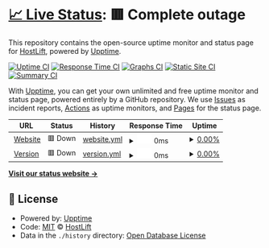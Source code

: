 # [📈 Live Status](https://status.hostlift.lol): <!--live status--> **🟥 Complete outage**

This repository contains the open-source uptime monitor and status page for [HostLift](https://hostlift.lol), powered by [Upptime](https://github.com/upptime/upptime).

[![Uptime CI](https://github.com/hostlift/statuspage/workflows/Uptime%20CI/badge.svg)](https://github.com/hostlift/statuspage/actions?query=workflow%3A%22Uptime+CI%22)
[![Response Time CI](https://github.com/hostlift/statuspage/workflows/Response%20Time%20CI/badge.svg)](https://github.com/hostlift/statuspage/actions?query=workflow%3A%22Response+Time+CI%22)
[![Graphs CI](https://github.com/hostlift/statuspage/workflows/Graphs%20CI/badge.svg)](https://github.com/hostlift/statuspage/actions?query=workflow%3A%22Graphs+CI%22)
[![Static Site CI](https://github.com/hostlift/statuspage/workflows/Static%20Site%20CI/badge.svg)](https://github.com/hostlift/statuspage/actions?query=workflow%3A%22Static+Site+CI%22)
[![Summary CI](https://github.com/hostlift/statuspage/workflows/Summary%20CI/badge.svg)](https://github.com/hostlift/statuspage/actions?query=workflow%3A%22Summary+CI%22)

With [Upptime](https://upptime.js.org), you can get your own unlimited and free uptime monitor and status page, powered entirely by a GitHub repository. We use [Issues](https://github.com/hostlift/statuspage/issues) as incident reports, [Actions](https://github.com/hostlift/statuspage/actions) as uptime monitors, and [Pages](https://status.hostlift.lol) for the status page.

<!--start: status pages-->
<!-- This summary is generated by Upptime (https://github.com/upptime/upptime) -->
<!-- Do not edit this manually, your changes will be overwritten -->
<!-- prettier-ignore -->
| URL | Status | History | Response Time | Uptime |
| --- | ------ | ------- | ------------- | ------ |
| <img alt="" src="https://icons.duckduckgo.com/ip3/hostlift.lol.ico" height="13"> [Website](https://hostlift.lol) | 🟥 Down | [website.yml](https://github.com/HostLift/statuspage/commits/HEAD/history/website.yml) | <details><summary><img alt="Response time graph" src="./graphs/website/response-time-week.png" height="20"> 0ms</summary><br><a href="https://status.hostlift.lol/history/website"><img alt="Response time 280" src="https://img.shields.io/endpoint?url=https%3A%2F%2Fraw.githubusercontent.com%2FHostLift%2Fstatuspage%2FHEAD%2Fapi%2Fwebsite%2Fresponse-time.json"></a><br><a href="https://status.hostlift.lol/history/website"><img alt="24-hour response time 0" src="https://img.shields.io/endpoint?url=https%3A%2F%2Fraw.githubusercontent.com%2FHostLift%2Fstatuspage%2FHEAD%2Fapi%2Fwebsite%2Fresponse-time-day.json"></a><br><a href="https://status.hostlift.lol/history/website"><img alt="7-day response time 0" src="https://img.shields.io/endpoint?url=https%3A%2F%2Fraw.githubusercontent.com%2FHostLift%2Fstatuspage%2FHEAD%2Fapi%2Fwebsite%2Fresponse-time-week.json"></a><br><a href="https://status.hostlift.lol/history/website"><img alt="30-day response time 0" src="https://img.shields.io/endpoint?url=https%3A%2F%2Fraw.githubusercontent.com%2FHostLift%2Fstatuspage%2FHEAD%2Fapi%2Fwebsite%2Fresponse-time-month.json"></a><br><a href="https://status.hostlift.lol/history/website"><img alt="1-year response time 0" src="https://img.shields.io/endpoint?url=https%3A%2F%2Fraw.githubusercontent.com%2FHostLift%2Fstatuspage%2FHEAD%2Fapi%2Fwebsite%2Fresponse-time-year.json"></a></details> | <details><summary><a href="https://status.hostlift.lol/history/website">0.00%</a></summary><a href="https://status.hostlift.lol/history/website"><img alt="All-time uptime 15.05%" src="https://img.shields.io/endpoint?url=https%3A%2F%2Fraw.githubusercontent.com%2FHostLift%2Fstatuspage%2FHEAD%2Fapi%2Fwebsite%2Fuptime.json"></a><br><a href="https://status.hostlift.lol/history/website"><img alt="24-hour uptime 0.00%" src="https://img.shields.io/endpoint?url=https%3A%2F%2Fraw.githubusercontent.com%2FHostLift%2Fstatuspage%2FHEAD%2Fapi%2Fwebsite%2Fuptime-day.json"></a><br><a href="https://status.hostlift.lol/history/website"><img alt="7-day uptime 0.00%" src="https://img.shields.io/endpoint?url=https%3A%2F%2Fraw.githubusercontent.com%2FHostLift%2Fstatuspage%2FHEAD%2Fapi%2Fwebsite%2Fuptime-week.json"></a><br><a href="https://status.hostlift.lol/history/website"><img alt="30-day uptime 1.38%" src="https://img.shields.io/endpoint?url=https%3A%2F%2Fraw.githubusercontent.com%2FHostLift%2Fstatuspage%2FHEAD%2Fapi%2Fwebsite%2Fuptime-month.json"></a><br><a href="https://status.hostlift.lol/history/website"><img alt="1-year uptime 0.00%" src="https://img.shields.io/endpoint?url=https%3A%2F%2Fraw.githubusercontent.com%2FHostLift%2Fstatuspage%2FHEAD%2Fapi%2Fwebsite%2Fuptime-year.json"></a></details>
| <img alt="" src="https://icons.duckduckgo.com/ip3/version.hostlift.lol.ico" height="13"> [Version](https://version.hostlift.lol) | 🟥 Down | [version.yml](https://github.com/HostLift/statuspage/commits/HEAD/history/version.yml) | <details><summary><img alt="Response time graph" src="./graphs/version/response-time-week.png" height="20"> 0ms</summary><br><a href="https://status.hostlift.lol/history/version"><img alt="Response time 297" src="https://img.shields.io/endpoint?url=https%3A%2F%2Fraw.githubusercontent.com%2FHostLift%2Fstatuspage%2FHEAD%2Fapi%2Fversion%2Fresponse-time.json"></a><br><a href="https://status.hostlift.lol/history/version"><img alt="24-hour response time 0" src="https://img.shields.io/endpoint?url=https%3A%2F%2Fraw.githubusercontent.com%2FHostLift%2Fstatuspage%2FHEAD%2Fapi%2Fversion%2Fresponse-time-day.json"></a><br><a href="https://status.hostlift.lol/history/version"><img alt="7-day response time 0" src="https://img.shields.io/endpoint?url=https%3A%2F%2Fraw.githubusercontent.com%2FHostLift%2Fstatuspage%2FHEAD%2Fapi%2Fversion%2Fresponse-time-week.json"></a><br><a href="https://status.hostlift.lol/history/version"><img alt="30-day response time 0" src="https://img.shields.io/endpoint?url=https%3A%2F%2Fraw.githubusercontent.com%2FHostLift%2Fstatuspage%2FHEAD%2Fapi%2Fversion%2Fresponse-time-month.json"></a><br><a href="https://status.hostlift.lol/history/version"><img alt="1-year response time 0" src="https://img.shields.io/endpoint?url=https%3A%2F%2Fraw.githubusercontent.com%2FHostLift%2Fstatuspage%2FHEAD%2Fapi%2Fversion%2Fresponse-time-year.json"></a></details> | <details><summary><a href="https://status.hostlift.lol/history/version">0.00%</a></summary><a href="https://status.hostlift.lol/history/version"><img alt="All-time uptime 50.51%" src="https://img.shields.io/endpoint?url=https%3A%2F%2Fraw.githubusercontent.com%2FHostLift%2Fstatuspage%2FHEAD%2Fapi%2Fversion%2Fuptime.json"></a><br><a href="https://status.hostlift.lol/history/version"><img alt="24-hour uptime 0.00%" src="https://img.shields.io/endpoint?url=https%3A%2F%2Fraw.githubusercontent.com%2FHostLift%2Fstatuspage%2FHEAD%2Fapi%2Fversion%2Fuptime-day.json"></a><br><a href="https://status.hostlift.lol/history/version"><img alt="7-day uptime 0.00%" src="https://img.shields.io/endpoint?url=https%3A%2F%2Fraw.githubusercontent.com%2FHostLift%2Fstatuspage%2FHEAD%2Fapi%2Fversion%2Fuptime-week.json"></a><br><a href="https://status.hostlift.lol/history/version"><img alt="30-day uptime 1.38%" src="https://img.shields.io/endpoint?url=https%3A%2F%2Fraw.githubusercontent.com%2FHostLift%2Fstatuspage%2FHEAD%2Fapi%2Fversion%2Fuptime-month.json"></a><br><a href="https://status.hostlift.lol/history/version"><img alt="1-year uptime 0.00%" src="https://img.shields.io/endpoint?url=https%3A%2F%2Fraw.githubusercontent.com%2FHostLift%2Fstatuspage%2FHEAD%2Fapi%2Fversion%2Fuptime-year.json"></a></details>

<!--end: status pages-->

[**Visit our status website →**](https://status.hostlift.lol)

## 📄 License

- Powered by: [Upptime](https://github.com/upptime/upptime)
- Code: [MIT](./LICENSE) © [HostLift](https://hostlift.lol)
- Data in the `./history` directory: [Open Database License](https://opendatacommons.org/licenses/odbl/1-0/)
